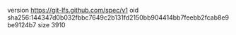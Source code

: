 version https://git-lfs.github.com/spec/v1
oid sha256:144347d0b032fbbc7649c2b131fd2150bb904414bb7feebb2fcab8e9be9124b7
size 3910
